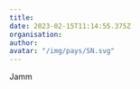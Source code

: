 ```yaml
---
title: 
date: 2023-02-15T11:14:55.375Z
organisation: 
author: 
avatar: "/img/pays/SN.svg"
---
```


Jamm 